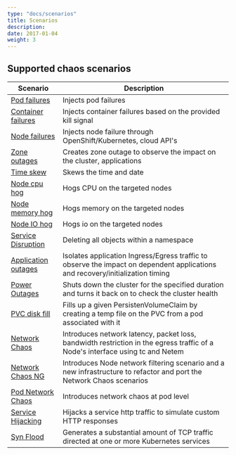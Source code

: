 ```yaml
---
type: "docs/scenarios"
title: Scenarios
description: 
date: 2017-01-04
weight: 3
---
```


## Supported chaos scenarios

| **Scenario**   | **Description** |
| ------------------------------------------- | ------------------------------------------------------------------ |
| [Pod failures](docs/scenarios/pod-scenario/_index.md) | Injects pod failures   |                                      
| [Container failures](docs/scenarios/container-scenario/_index.md) | Injects container failures based on the provided kill signal | 
| [Node failures](docs/scenarios/node-scenarios/_index.md) | Injects node failure through OpenShift/Kubernetes, cloud API's  |
| [Zone outages](docs/scenarios/zone-outage-scenarios/_index.md) | Creates zone outage to observe the impact on the cluster, applications |
| [Time skew](docs/scenarios/time-scenarios/_index.md) | Skews the time and date                            |               
| [Node cpu hog](docs/scenarios/cpu-hog-scenario/_index.md) | Hogs CPU on the targeted nodes |
| [Node memory hog](docs/scenarios/memory-hog-scenario/_index.md) | Hogs memory on the targeted nodes   |                       
| [Node IO hog](docs/scenarios/io-hog-scenario/_index.md) | Hogs io on the targeted nodes              |                       
| [Service Disruption](docs/scenarios/service-disruption-scenarios/_index.md) | Deleting all objects within a namespace          |                 
| [Application outages](docs/scenarios/application-outage/_index.md) | Isolates application Ingress/Egress traffic to observe the impact on dependent applications and recovery/initialization timing  |
| [Power Outages](docs/scenarios/power-outage-scenarios/_index.md) | Shuts down the cluster for the specified duration and turns it back on to check the cluster health |
| [PVC disk fill](docs/scenarios/pvc-scenario/_index.md) | Fills up a given PersistenVolumeClaim by creating a temp file on the PVC from a pod associated with it |
| [Network Chaos](docs/scenarios/network-chaos-scenario/_index.md) | Introduces network latency, packet loss, bandwidth restriction in the egress traffic of a Node's interface using tc and Netem |
| [Network Chaos NG](docs/scenarios/network-chaos-ng-scenario/_index.md) | Introduces Node network filtering scenario and a new infrastructure to refactor and port the Network Chaos scenarios |
| [Pod Network Chaos](docs/scenarios/pod-network-scenario/_index.md) | Introduces network chaos at pod level                        | 
| [Service Hijacking](docs/scenarios/service-hijacking-scenario/_index.md) | Hijacks a service http traffic to simulate custom HTTP responses |
| [Syn Flood](docs/scenarios/syn-flood-scenario/_index.md) | Generates a substantial amount of TCP traffic directed at one or more Kubernetes services |